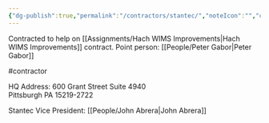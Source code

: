 ```yaml
---
{"dg-publish":true,"permalink":"/contractors/stantec/","noteIcon":"","created":"2025-05-20T10:31:25.195-05:00"}
---
```


Contracted to help on [[Assignments/Hach WIMS Improvements\|Hach WIMS Improvements]] contract.
Point person: [[People/Peter Gabor\|Peter Gabor]]


#contractor

HQ Address:
600 Grant Street Suite 4940  
Pittsburgh PA 15219-2722

Stantec Vice President: [[People/John Abrera\|John Abrera]]